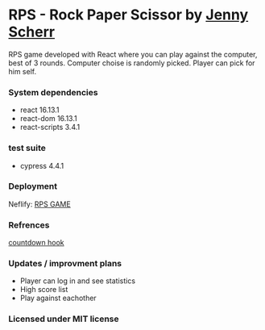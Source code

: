 # RPS - Rock Paper Scissor by [Jenny Scherr](https://github.com/jysmys/react_rps_challenge)

RPS game developed with React where you can play against the computer, best of 3 rounds. Computer choise is randomly picked. Player can pick for him self.

### System dependencies

- react 16.13.1
- react-dom 16.13.1
- react-scripts 3.4.1

### test suite

- cypress 4.4.1

### Deployment

Neflify:
[RPS GAME](https://rps-rock-paper-scissor.netlify.app/)

### Refrences

[countdown hook](//https://codesandbox.io/s/simple-react-countdown-timer-zyfr0?file=/src/index.tsx:32-67)

### Updates / improvment plans

- Player can log in and see statistics
- High score list
- Play against eachother

### Licensed under MIT license
